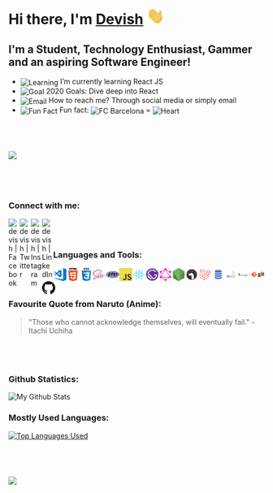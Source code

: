 # Hi there, I'm [Devish](https://www.devish.com.np) <img src="https://raw.githubusercontent.com/ABSphreak/ABSphreak/master/gifs/Hi.gif" width="35px">

## I'm a Student, Technology Enthusiast, Gammer and an aspiring Software Engineer!

- <img align="center" alt="Learning" width="26px" src="https://img.icons8.com/cute-clipart/64/000000/learning.png" /> I’m currently learning React JS 
- <img align="center" alt="Goal" width="26px" src="https://img.icons8.com/fluent/100/000000/goal.png" /> 2020 Goals: Dive deep into React
- <img align="center" alt="Email" width="26px" src="https://img.icons8.com/clouds/100/000000/email.png" /> How to reach me? Through social media or simply email
- <img align="center" alt="Fun Fact" width="26px" src="https://img.icons8.com/color/100/000000/light-on.png" /> Fun fact: <img align="center" alt="FC Barcelona" width="26px" src="https://img.icons8.com/color/100/000000/barcelona-fc.png" /> = <img align="center" alt="Heart" width="26px" src="https://img.icons8.com/fluent/50/000000/like.png" />

## <br />

![](https://komarev.com/ghpvc/?username=devishbaidawarchhetri&label=PROFILE+VIEWS&color=blue)

## <br />

### Connect with me:

[<img align="left" alt="devish | Facebook" width="22px" src="https://cdn.worldvectorlogo.com/logos/facebook-3.svg" />](https://https://facebook.com/devishchhetri)
[<img align="left" alt="devish | Twitter" width="22px" src="https://cdn.worldvectorlogo.com/logos/twitter-3.svg" />](https://https://twitter.com/devishchhetri)
[<img align="left" alt="devish | Instagram" width="22px" src="https://www.greatpyramid.org/wp-content/uploads/2019/11/fourjay.org-instagram-logo-png-transparent-368350.png" />](https://www.instagram.com/devishchhetri/)
[<img align="left" alt="devish | LinkedIn" width="22px" src="https://i.pinimg.com/originals/d4/6a/98/d46a986b6d870ea58f0a739431f3b593.png" />](https://www.linkedin.com/in/devishchhetri/)

## <br />

### Languages and Tools:

<img align="left" alt="Visual Studio Code" width="26px" src="https://raw.githubusercontent.com/github/explore/80688e429a7d4ef2fca1e82350fe8e3517d3494d/topics/visual-studio-code/visual-studio-code.png" />
<img align="left" alt="html5" width="26px" src="https://raw.githubusercontent.com/github/explore/80688e429a7d4ef2fca1e82350fe8e3517d3494d/topics/html/html.png" />
<img align="left" alt="CSS3" width="26px" src="https://raw.githubusercontent.com/github/explore/80688e429a7d4ef2fca1e82350fe8e3517d3494d/topics/css/css.png" />
<img align="left" alt="sass" width="26px" src="https://raw.githubusercontent.com/github/explore/80688e429a7d4ef2fca1e82350fe8e3517d3494d/topics/sass/sass.png" />
<img align="left" alt="PHP" width="26px" src="https://raw.githubusercontent.com/github/explore/80688e429a7d4ef2fca1e82350fe8e3517d3494d/topics/php/php.png" />
<img align="left" alt="JavaScript" width="26px" src="https://raw.githubusercontent.com/github/explore/80688e429a7d4ef2fca1e82350fe8e3517d3494d/topics/javascript/javascript.png" />
<img align="left" alt="react" width="26px" src="https://raw.githubusercontent.com/github/explore/80688e429a7d4ef2fca1e82350fe8e3517d3494d/topics/react/react.png" />
<img align="left" alt="Gatsby" width="26px" src="https://raw.githubusercontent.com/github/explore/e94815998e4e0713912fed477a1f346ec04c3da2/topics/gatsby/gatsby.png" />
<img align="left" alt="graphql" width="26px" src="https://raw.githubusercontent.com/github/explore/80688e429a7d4ef2fca1e82350fe8e3517d3494d/topics/graphql/graphql.png" />
<img align="left" alt="Node.js" width="26px" src="https://raw.githubusercontent.com/github/explore/80688e429a7d4ef2fca1e82350fe8e3517d3494d/topics/nodejs/nodejs.png" />
<img align="left" alt="deno" width="26px" src="https://raw.githubusercontent.com/github/explore/361e2821e2dea67711cde99c9c40ed357061cf27/topics/deno/deno.png" />
<img align="left" alt="laravel" width="26px" src="https://raw.githubusercontent.com/github/explore/80688e429a7d4ef2fca1e82350fe8e3517d3494d/topics/laravel/laravel.png" />
<img align="left" alt="SQL" width="26px" src="https://raw.githubusercontent.com/github/explore/80688e429a7d4ef2fca1e82350fe8e3517d3494d/topics/sql/sql.png" />
<img align="left" alt="mysql" width="26px" src="https://raw.githubusercontent.com/github/explore/80688e429a7d4ef2fca1e82350fe8e3517d3494d/topics/mysql/mysql.png" />
<img align="left" alt="MongoDB" width="26px" src="https://raw.githubusercontent.com/github/explore/80688e429a7d4ef2fca1e82350fe8e3517d3494d/topics/mongodb/mongodb.png" />
<img align="left" alt="git" width="26px" src="https://raw.githubusercontent.com/github/explore/80688e429a7d4ef2fca1e82350fe8e3517d3494d/topics/git/git.png" />
<img align="left" alt="GitHub" width="26px" src="https://raw.githubusercontent.com/github/explore/78df643247d429f6cc873026c0622819ad797942/topics/github/github.png" />

## <br />

### Favourite Quote from Naruto (Anime): 
> "Those who cannot acknowledge themselves, will eventually fail." - Itachi Uchiha

## <br />

### Github Statistics:

![My Github Stats](https://github-readme-stats.vercel.app/api?username=DevishBaidawarChhetri&show_icons=true&theme=tokyonight)


### Mostly Used Languages:

[![Top Languages Used](https://github-readme-stats.vercel.app/api/top-langs/?username=DevishBaidawarChhetri&layout=compact&theme=tokyonight)](https://github.com/devishbaidawarchhetri)

## <br />

<img src='https://github-profile-trophy.vercel.app/?username=DevishBaidawarChhetri&theme=dracula&column=7&margin-w=15&margin-h=15%20(https://github.com/ryo-ma/github-profile-trophy)' />
